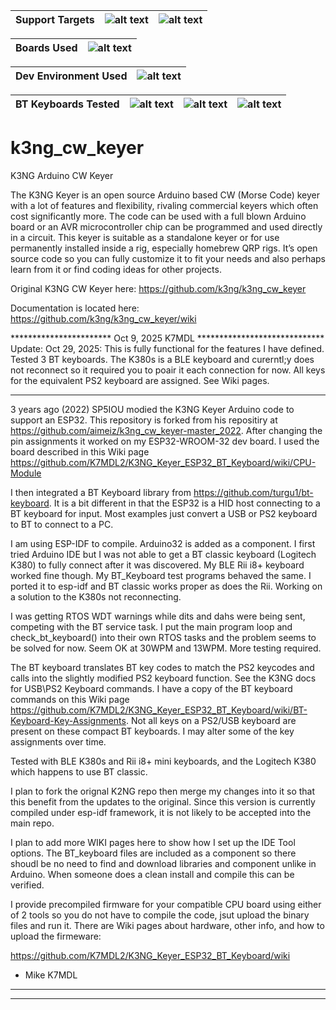 | Support Targets | ![alt text][esp32] | ![alt text][Has_Precompiled_Firmware_Images] |
| --- | --- | --- |

| Boards Used | ![alt text][esp32-WROOM-32]|
| --- | --- |

| Dev Environment Used | ![alt text][ESP-IDF]|
| --- | --- |

| BT Keyboards Tested | ![alt text][K380]|![alt text][K380s]|![alt text][Rii_mini]|
| --- | --- | --- | --- |

[esp32]: https://img.shields.io/badge/ESP32-green "ESP32"
[esp32-WROOM-32]: https://img.shields.io/badge/ESP32--WROOM--32-orange "ESP32-WROOM-32"
[ESP-IDF]: https://img.shields.io/badge/ESP--IDF-cyan "ESP-IDF"
[Has_Precompiled_Firmware_Images]: https://img.shields.io/badge/Has_Precompiled_Firmware_Images-purple "Precompiled_Images"
[K380]: https://img.shields.io/badge/K380-violet "K380"
[K380s]: https://img.shields.io/badge/K380s-violet "K380s"
[Rii_mini]: https://img.shields.io/badge/Rii_mini-violet "Rii i8+"

# k3ng_cw_keyer
K3NG Arduino CW Keyer

The K3NG Keyer is an open source Arduino based CW (Morse Code) keyer with a lot of features and flexibility, rivaling commercial keyers which often cost significantly more. The code can be used with a full blown Arduino board or an AVR microcontroller chip can be programmed and used directly in a circuit. This keyer is suitable as a standalone keyer or for use permanently installed inside a rig, especially homebrew QRP rigs. It’s open source code so you can fully customize it to fit your needs and also perhaps learn from it or find coding ideas for other projects.

Original K3NG CW Keyer here: https://github.com/k3ng/k3ng_cw_keyer

Documentation is located here: https://github.com/k3ng/k3ng_cw_keyer/wiki



***********************  Oct 9, 2025  K7MDL *****************************
Update: Oct 29, 2025:  This is fully functional for the features I have defined.  Tested 3 BT keyboards.  The K380s is a BLE keyboard and curerntl;y does not reconnect so it required you to poair it each connection for now.  All keys for the equivalent PS2 keyboard are assigned.    See Wiki pages.
*************************************************************************

3 years ago (2022) SP5IOU modied the K3NG Keyer Arduino code to support an ESP32.  This repository is forked from his repositiry at https://github.com/aimeiz/k3ng_cw_keyer-master_2022.  After changing the pin assignments it worked on my ESP32-WROOM-32 dev board.  I used the board described in this Wiki page https://github.com/K7MDL2/K3NG_Keyer_ESP32_BT_Keyboard/wiki/CPU-Module

I then integrated a BT Keyboard library from https://github.com/turgu1/bt-keyboard.  It is a bit different in that the ESP32 is a HID host connecting to a BT keyboard for input.  Most examples just convert a USB or PS2 keyboard to BT to connect to a PC.   

I am using ESP-IDF to compile.  Arduino32 is added as a component.  I first tried Arduino IDE but I was not able to get a BT classic keyboard (Logitech K380) to fully connect after it was discovered.  My BLE Rii i8+ keyboard worked fine though.  My BT_Keyboard test programs behaved the same.   I ported it to esp-idf and BT classic works proper as does the Rii.  Working on a solution to the K380s not reconnecting.

I was getting RTOS WDT warnings while dits and dahs were being sent, competing with the BT service task.   I put the main program loop and check_bt_keyboard() into their own RTOS tasks and the problem seems to be solved for now. Seem OK at 30WPM and 13WPM.  More testing required.

The BT keyboard translates BT key codes to match the PS2 keycodes and calls into the slightly modified PS2 keyboard function.  See the K3NG docs for USB\PS2 Keyboard commands. I have a copy of the BT keyboard commands on this Wiki page https://github.com/K7MDL2/K3NG_Keyer_ESP32_BT_Keyboard/wiki/BT-Keyboard-Key-Assignments.   Not all keys on a PS2/USB keyboard are present on these compact BT keyboards.   I may alter some of the key assignments over time.

Tested with BLE K380s and Rii i8+ mini keyboards, and the Logitech K380 which happens to use BT classic.

I plan to fork the orignal K2NG repo then merge my changes into it so that this benefit from the updates to the original.  Since this version is currently compiled under esp-idf framework, it is not likely to be accepted into the main repo.

I plan to add more WIKI pages here to show how I set up the IDE Tool options.  The BT_keyboard files are included as a component so there shoudl be no need to find and download libraries and component unlike in Arduino.  When someone does a clean install and compile this can be verified.

I provide precompiled firmware for your compatible CPU board using either of 2 tools so you do not have to compile the code, jsut upload the binary files and run it. There are Wiki pages about hardware, other info, and how to upload the firmeware:

https://github.com/K7MDL2/K3NG_Keyer_ESP32_BT_Keyboard/wiki

- Mike K7MDL

********************************
*****************************************
